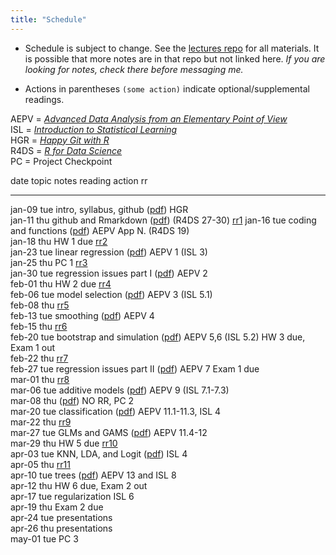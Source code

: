 ```yaml
---
title: "Schedule"
---
```





* Schedule is subject to change. See the [lectures repo](https://github.com/stats-432sp2018/lectures) for all materials. It is possible that more notes are in that repo but not linked here. _If you are looking for notes, check there before messaging me._  

* Actions in parentheses `(some action)` indicate optional/supplemental readings.

AEPV = [_Advanced Data Analysis from an Elementary Point of View_](http://www.stat.cmu.edu/~cshalizi/ADAfaEPoV/ADAfaEPoV.pdf)  
ISL = [_Introduction to Statistical Learning_](http://www-bcf.usc.edu/~gareth/ISL/)  
HGR = [_Happy Git with R_](http://happygitwithr.com/)  
R4DS = [_R for Data Science_](http://r4ds.had.co.nz)  
PC = Project Checkpoint


date         topic                       notes                                                                                           reading                 action                 rr                                                              
-----------  --------------------------  ----------------------------------------------------------------------------------------------  ----------------------  ---------------------  ----------------------------------------------------------------
jan-09 tue   intro, syllabus, github     (<a href=https://raw.githubusercontent.com/stats-432sp2018/lectures/master/lec01.pdf>pdf</a>)   HGR                                                                                                            
jan-11 thu   github and Rmarkdown        (<a href=https://raw.githubusercontent.com/stats-432sp2018/lectures/master/lec02.pdf>pdf</a>)   (R4DS 27-30)                                   <a href=https://github.com/stats-432sp2018/class-roster>rr1</a> 
jan-16 tue   coding and functions        (<a href=https://raw.githubusercontent.com/stats-432sp2018/lectures/master/lec03.pdf>pdf</a>)   AEPV App N. (R4DS 19)                                                                                          
jan-18 thu                                                                                                                                                       HW 1 due               <a href=https://github.com/stats-432sp2018/rr2>rr2</a>          
jan-23 tue   linear regression           (<a href=https://raw.githubusercontent.com/stats-432sp2018/lectures/master/lec04.pdf>pdf</a>)   AEPV 1 (ISL 3)                                                                                                 
jan-25 thu                                                                                                                                                       PC 1                   <a href=https://github.com/stats-432sp2018/rr3>rr3</a>          
jan-30 tue   regression issues part I    (<a href=https://raw.githubusercontent.com/stats-432sp2018/lectures/master/lec05.pdf>pdf</a>)   AEPV 2                                                                                                         
feb-01 thu                                                                                                                                                       HW 2 due               <a href=https://github.com/stats-432sp2018/rr4>rr4</a>          
feb-06 tue   model selection             (<a href=https://raw.githubusercontent.com/stats-432sp2018/lectures/master/lec06.pdf>pdf</a>)   AEPV 3 (ISL 5.1)                                                                                               
feb-08 thu                                                                                                                                                                              <a href=https://github.com/stats-432sp2018/rr5>rr5</a>          
feb-13 tue   smoothing                   (<a href=https://raw.githubusercontent.com/stats-432sp2018/lectures/master/lec07.pdf>pdf</a>)   AEPV 4                                                                                                         
feb-15 thu                                                                                                                                                                              <a href=https://github.com/stats-432sp2018/rr6>rr6</a>          
feb-20 tue   bootstrap and simulation    (<a href=https://raw.githubusercontent.com/stats-432sp2018/lectures/master/lec08.pdf>pdf</a>)   AEPV 5,6 (ISL 5.2)      HW 3 due, Exam 1 out                                                                   
feb-22 thu                                                                                                                                                                              <a href=https://github.com/stats-432sp2018/rr7>rr7</a>          
feb-27 tue   regression issues part II   (<a href=https://raw.githubusercontent.com/stats-432sp2018/lectures/master/lec09.pdf>pdf</a>)   AEPV 7                  Exam 1 due                                                                             
mar-01 thu                                                                                                                                                                              <a href=https://github.com/stats-432sp2018/rr8>rr8</a>          
mar-06 tue   additive models             (<a href=https://raw.githubusercontent.com/stats-432sp2018/lectures/master/lec10.pdf>pdf</a>)   AEPV 9 (ISL 7.1-7.3)                                                                                           
mar-08 thu                               (<a href=https://raw.githubusercontent.com/stats-432sp2018/lectures/master/lec11.pdf>pdf</a>)                           NO RR, PC 2                                                                            
mar-20 tue   classification              (<a href=https://raw.githubusercontent.com/stats-432sp2018/lectures/master/lec12.pdf>pdf</a>)   AEPV 11.1-11.3, ISL 4                                                                                          
mar-22 thu                                                                                                                                                                              <a href=https://github.com/stats-432sp2018/rr9>rr9</a>          
mar-27 tue   GLMs and GAMS               (<a href=https://raw.githubusercontent.com/stats-432sp2018/lectures/master/lec13.pdf>pdf</a>)   AEPV 11.4-12                                                                                                   
mar-29 thu                                                                                                                                                       HW 5 due               <a href=https://github.com/stats-432sp2018/rr10>rr10</a>        
apr-03 tue   KNN, LDA, and Logit         (<a href=https://raw.githubusercontent.com/stats-432sp2018/lectures/master/lec14.pdf>pdf</a>)   ISL 4                                                                                                          
apr-05 thu                                                                                                                                                                              <a href=https://github.com/stats-432sp2018/rr11>rr11</a>        
apr-10 tue   trees                       (<a href=https://raw.githubusercontent.com/stats-432sp2018/lectures/master/lec15.pdf>pdf</a>)   AEPV 13 and ISL 8                                                                                              
apr-12 thu                                                                                                                                                       HW 6 due, Exam 2 out                                                                   
apr-17 tue   regularization                                                                                                              ISL 6                                                                                                          
apr-19 thu                                                                                                                                                       Exam 2 due                                                                             
apr-24 tue                                                                                                                                                       presentations                                                                          
apr-26 thu                                                                                                                                                       presentations                                                                          
may-01 tue                                                                                                                                                       PC 3                                                                                   
